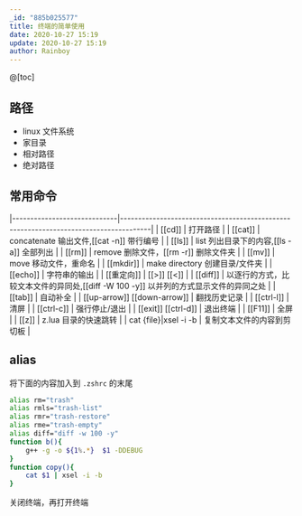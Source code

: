 ```yaml
---
_id: "885b025577"
title: 终端的简单使用
date: 2020-10-27 15:19
update: 2020-10-27 15:19
author: Rainboy
---
```


@[toc]

## 路径

 - linux 文件系统
 - 家目录
 - 相对路径
 - 绝对路径

## 常用命令

|-----------------------------|--------------------------------------------------------------------------------------|
| [[cd]]                      | 打开路径                                                                             |
| [[cat]]                     | concatenate 输出文件,[[cat -n]] 带行编号                                             |
| [[ls]]                      | list  列出目录下的内容,[[ls -a]] 全部列出                                            |
| [[rm]]                      | remove 删除文件，[[rm -r]] 删除文件夹                                                |
| [[mv]]                      | move 移动文件，重命名                                                                |
| [[mkdir]]                   | make directory 创建目录/文件夹                                                       |
| [[echo]]                    | 字符串的输出                                                                         |
| [[重定向]]                  | [[>]] [[<]]                                                                          |
| [[diff]]                    | 以逐行的方式，比较文本文件的异同处,[[diff -W 100 -y]] 以并列的方式显示文件的异同之处 |
| [[tab]]                     | 自动补全                                                                             |
| [[up-arrow]] [[down-arrow]] | 翻找历史记录                                                                         |
| [[ctrl-l]]                  | 清屏                                                                                 |
| [[ctrl-c]]                  | 强行停止/退出                                                                        |
| [[exit]] [[ctrl-d]]         | 退出终端                                                                             |
| [[F11]]                     | 全屏                                                                                 |
| [[z]]                       | z.lua 目录的快速跳转                                                                 |
| cat {file}\|xsel -i -b      | 复制文本文件的内容到剪切板                                                           |

## alias

将下面的内容加入到 `.zshrc` 的末尾

```bash
alias rm="trash"
alias rmls="trash-list"
alias rmr="trash-restore"
alias rme="trash-empty"
alias diff="diff -w 100 -y"
function b(){
    g++ -g -o ${1%.*}  $1 -DDEBUG
}
function copy(){
    cat $1 | xsel -i -b
}
```
关闭终端，再打开终端







